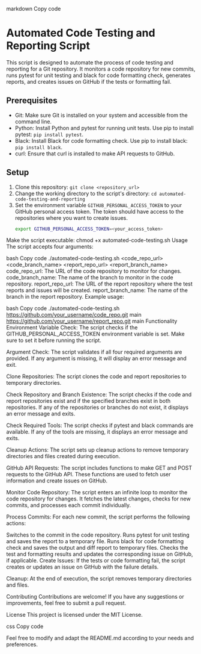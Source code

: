 markdown
Copy code
# Automated Code Testing and Reporting Script

This script is designed to automate the process of code testing and reporting for a Git repository. It monitors a code repository for new commits, runs pytest for unit testing and black for code formatting check, generates reports, and creates issues on GitHub if the tests or formatting fail.

## Prerequisites

- Git: Make sure Git is installed on your system and accessible from the command line.
- Python: Install Python and pytest for running unit tests. Use pip to install pytest: `pip install pytest`.
- Black: Install Black for code formatting check. Use pip to install black: `pip install black`.
- curl: Ensure that curl is installed to make API requests to GitHub.

## Setup

1. Clone this repository: `git clone <repository_url>`
2. Change the working directory to the script's directory: `cd automated-code-testing-and-reporting`
3. Set the environment variable `GITHUB_PERSONAL_ACCESS_TOKEN` to your GitHub personal access token. The token should have access to the repositories where you want to create issues.
   ```bash
   export GITHUB_PERSONAL_ACCESS_TOKEN=<your_access_token>
Make the script executable: chmod +x automated-code-testing.sh
Usage
The script accepts four arguments:

bash
Copy code
./automated-code-testing.sh <code_repo_url> <code_branch_name> <report_repo_url> <report_branch_name>
code_repo_url: The URL of the code repository to monitor for changes.
code_branch_name: The name of the branch to monitor in the code repository.
report_repo_url: The URL of the report repository where the test reports and issues will be created.
report_branch_name: The name of the branch in the report repository.
Example usage:

bash
Copy code
./automated-code-testing.sh https://github.com/your_username/code_repo.git main https://github.com/your_username/report_repo.git main
Functionality
Environment Variable Check: The script checks if the GITHUB_PERSONAL_ACCESS_TOKEN environment variable is set. Make sure to set it before running the script.

Argument Check: The script validates if all four required arguments are provided. If any argument is missing, it will display an error message and exit.

Clone Repositories: The script clones the code and report repositories to temporary directories.

Check Repository and Branch Existence: The script checks if the code and report repositories exist and if the specified branches exist in both repositories. If any of the repositories or branches do not exist, it displays an error message and exits.

Check Required Tools: The script checks if pytest and black commands are available. If any of the tools are missing, it displays an error message and exits.

Cleanup Actions: The script sets up cleanup actions to remove temporary directories and files created during execution.

GitHub API Requests: The script includes functions to make GET and POST requests to the GitHub API. These functions are used to fetch user information and create issues on GitHub.

Monitor Code Repository: The script enters an infinite loop to monitor the code repository for changes. It fetches the latest changes, checks for new commits, and processes each commit individually.

Process Commits: For each new commit, the script performs the following actions:

Switches to the commit in the code repository.
Runs pytest for unit testing and saves the report to a temporary file.
Runs black for code formatting check and saves the output and diff report to temporary files.
Checks the test and formatting results and updates the corresponding issue on GitHub, if applicable.
Create Issues: If the tests or code formatting fail, the script creates or updates an issue on GitHub with the failure details.

Cleanup: At the end of execution, the script removes temporary directories and files.

Contributing
Contributions are welcome! If you have any suggestions or improvements, feel free to submit a pull request.

License
This project is licensed under the MIT License.

css
Copy code

Feel free to modify and adapt the README.md according to your needs and preferences.



